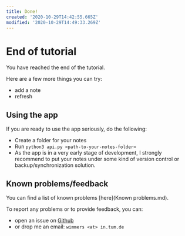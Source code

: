 ```yaml
---
title: Done!
created: '2020-10-29T14:42:55.665Z'
modified: '2020-10-29T14:49:33.269Z'
---
```


# End of tutorial

You have reached the end of the tutorial.

Here are a few more things you can try:
- add a note
- refresh

## Using the app
If you are ready to use the app seriously, do the following:
- Create a folder for your notes
- Run `python3 api.py <path-to-your-notes-folder>`
- As the app is in a very early stage of development, I strongly recommend to put your notes under some kind of version control or backup/synchronization solution.

## Known problems/feedback
You can find a list of known problems [here](Known problems.md).

To report any problems or to provide feedback, you can:
- open an issue on [Github](https://github.com/wimmers/pensieve/issues)
- or drop me an email: `wimmers <at> in.tum.de`